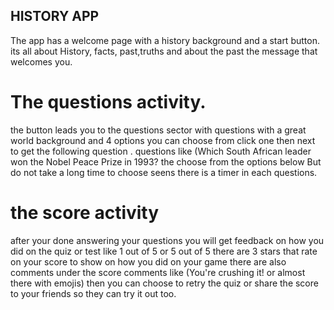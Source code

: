 
## HISTORY APP
The app has a welcome page with a history background and a start button.
its all about History, facts, past,truths and about the past the message that welcomes you.
# The questions activity.

the button leads you to the questions sector with questions with a great world background  and 
4 options you can choose from click one then next to get the following question .
questions like (Which South African leader won the Nobel Peace Prize in 1993? the choose from the options below 
But do not take a long time to choose seens there is a timer in each questions.

# the score activity 
after your done answering your questions you will get feedback  on how you did on the quiz or test 
like 1 out of 5 or 5 out of 5 there are 3 stars that rate on your score to show on how you did on your game
there are also comments under the score comments like (You're crushing it! or almost there with emojis) 
then you can choose to retry the quiz or share the score to your friends so they can try it out too.
